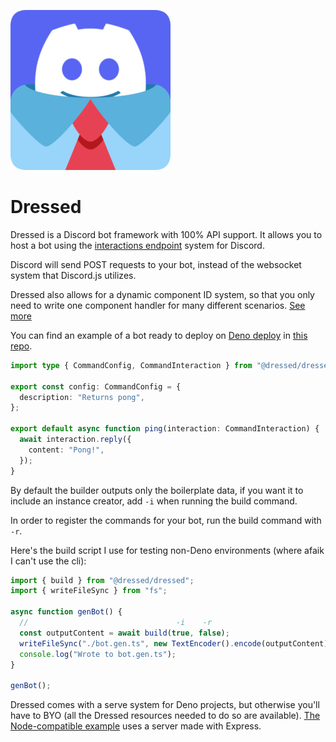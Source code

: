 ![Dressed](www/public/dressed_small.webp)

# Dressed

Dressed is a Discord bot framework with 100% API support. It allows you to host
a bot using the
[interactions endpoint](https://discord.com/developers/docs/interactions/overview#configuring-an-interactions-endpoint-url)
system for Discord.

Discord will send POST requests to your bot, instead of the websocket system
that Discord.js utilizes.

Dressed also allows for a dynamic component ID system, so that you only need to
write one component handler for many different scenarios.
[See more](https://dressed.vercel.app/docs/components#dynamic-component-ids)

You can find an example of a bot ready to deploy on
[Deno deploy](https://deno.com/deploy) in
[this repo](https://github.com/Inbestigator/dressed-example).

```ts
import type { CommandConfig, CommandInteraction } from "@dressed/dressed";

export const config: CommandConfig = {
  description: "Returns pong",
};

export default async function ping(interaction: CommandInteraction) {
  await interaction.reply({
    content: "Pong!",
  });
}
```

By default the builder outputs only the boilerplate data, if you want it to
include an instance creator, add `-i` when running the build command.

In order to register the commands for your bot, run the build command with `-r`.

Here's the build script I use for testing non-Deno environments (where afaik I
can't use the cli):

```ts
import { build } from "@dressed/dressed";
import { writeFileSync } from "fs";

async function genBot() {
  //                                 -i    -r
  const outputContent = await build(true, false);
  writeFileSync("./bot.gen.ts", new TextEncoder().encode(outputContent));
  console.log("Wrote to bot.gen.ts");
}

genBot();
```

Dressed comes with a serve system for Deno projects, but otherwise you'll have
to BYO (all the Dressed resources needed to do so are available).
[The Node-compatible example](https://github.com/Inbestigator/dressed-example/tree/node)
uses a server made with Express.
